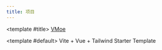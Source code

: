 ```yaml
---
title: 项目
---
```


<BaseCard>

  <template #title>
    <a target="_blank" href="https://github.com/studyxiao/vmoe">VMoe</a>
  </template>

  <template #default>
    Vite + Vue + Tailwind Starter Template
  </template>
</BaseCard>
